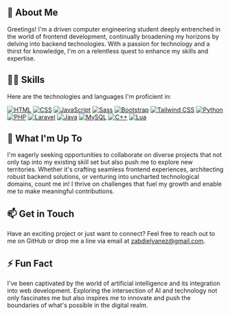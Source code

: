 ## 🌱 About Me
Greetings! I'm a driven computer engineering student deeply entrenched in the world of frontend development, continually broadening my horizons by delving into backend technologies. With a passion for technology and a thirst for knowledge, I'm on a relentless quest to enhance my skills and expertise.

## 👨‍💻 Skills

Here are the technologies and languages I'm proficient in:

[![HTML](https://img.shields.io/badge/-HTML-E34F26?logo=html5&logoColor=white)](https://developer.mozilla.org/en-US/docs/Web/HTML)
[![CSS](https://img.shields.io/badge/-CSS-1572B6?logo=css3&logoColor=white)](https://developer.mozilla.org/en-US/docs/Web/CSS)
[![JavaScript](https://img.shields.io/badge/-JavaScript-F7DF1E?logo=javascript&logoColor=black)](https://developer.mozilla.org/en-US/docs/Web/JavaScript)
[![Sass](https://img.shields.io/badge/-Sass-CC6699?logo=sass&logoColor=white)](https://sass-lang.com/)
[![Bootstrap](https://img.shields.io/badge/-Bootstrap-563D7C?logo=bootstrap&logoColor=white)](https://getbootstrap.com/)
[![Tailwind CSS](https://img.shields.io/badge/-Tailwind_CSS-38B2AC?logo=tailwind-css&logoColor=white)](https://tailwindcss.com/)
[![Python](https://img.shields.io/badge/-Python-3776AB?logo=python&logoColor=white)](https://www.python.org/)
[![PHP](https://img.shields.io/badge/-PHP-777BB4?logo=php&logoColor=white)](https://www.php.net/)
[![Laravel](https://img.shields.io/badge/-Laravel-FF2D20?logo=laravel&logoColor=white)](https://laravel.com/)
[![Java](https://img.shields.io/badge/-Java-007396?logo=java&logoColor=white)](https://www.java.com/)
[![MySQL](https://img.shields.io/badge/-MySQL-4479A1?logo=mysql&logoColor=white)](https://www.mysql.com/)
[![C++](https://img.shields.io/badge/-C++-00599C?logo=c%2B%2B&logoColor=white)](https://www.cplusplus.com/)
[![Lua](https://img.shields.io/badge/-Lua-2C2D72?logo=lua&logoColor=white)](https://www.lua.org/)

## 🚀 What I'm Up To
I'm eagerly seeking opportunities to collaborate on diverse projects that not only tap into my existing skill set but also push me to explore new territories. Whether it's crafting seamless frontend experiences, architecting robust backend solutions, or venturing into uncharted technological domains, count me in! I thrive on challenges that fuel my growth and enable me to make meaningful contributions.

## 📫 Get in Touch
Have an exciting project or just want to connect? Feel free to reach out to me on GitHub or drop me a line via email at [zabdielyanez@gmail.com](mailto:zabdielyanez@gmail.com).

## ⚡ Fun Fact
 I've been captivated by the world of artificial intelligence and its integration into web development. Exploring the intersection of AI and technology not only fascinates me but also inspires me to innovate and push the boundaries of what's possible in the digital realm.


